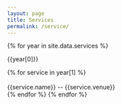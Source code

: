 ```yaml
---
layout: page
title: Services
permalink: /service/
---
```


<section class="section projects-section">

   {% for year in site.data.services %}
        <div class="intro">
            <p class="section-title">{{year[0]}}</p>
        </div><!--//intro-->
        {% for service in year[1] %}
         <div class="item">  
            {{service.name}} -- {{service.venue}}
         </div> 
        {% endfor %}
    {% endfor %}


   
</section><!--//section-->

